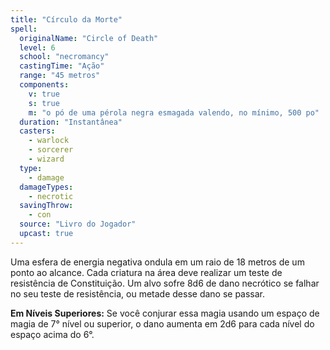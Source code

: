 ```yaml
---
title: "Círculo da Morte"
spell:
  originalName: "Circle of Death"
  level: 6
  school: "necromancy"
  castingTime: "Ação"
  range: "45 metros"
  components:
    v: true
    s: true
    m: "o pó de uma pérola negra esmagada valendo, no mínimo, 500 po"
  duration: "Instantânea"
  casters:
    - warlock
    - sorcerer
    - wizard
  type:
    - damage
  damageTypes:
    - necrotic
  savingThrow:
    - con
  source: "Livro do Jogador"
  upcast: true
---
```


Uma esfera de energia negativa ondula em um raio de 18 metros de um ponto ao alcance. Cada criatura na área deve realizar um teste de resistência de Constituição. Um alvo sofre 8d6 de dano necrótico se falhar no seu teste de resistência, ou metade desse dano se passar.

**Em Níveis Superiores:** Se você conjurar essa magia usando um espaço de magia de 7° nível ou superior, o dano aumenta em 2d6 para cada nível do espaço acima do 6°.
